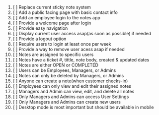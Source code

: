 1. [ ] Replace current sticky note system
2. [ ] Add a public facing page with basic contact info
3. [ ] Add an employee login to the notes app
4. [ ] Provide a welcome page after login
5. [ ] Provide easy navigation
6. [ ] Display current user access asap(as soon as possible) if needed
7. [ ] Provide a logout option
8. [ ] Require users to login at least once per week
9. [ ] Provide a way to remove user acess asap if needed
10. [ ] Notes are assigned to specific users
11. [ ] Notes have a ticket #, tittle, note body, created & updated dates
12. [ ] Notes are either OPEN or COMPLETED
13. [ ] Users can be Employees, Managers, or Admins
14. [ ] Notes can only be deleted by Managers, or Admins
15. [ ] Anyone can create a note(when customer checks-in)
16. [ ] Employees can only view and edit their assigned notes
17. [ ] Managers and Admin can view, edit, and delete all notes
18. [ ] Only Managers and Admins can access User Settings
19. [ ] Only Managers and Admins can create new users
20. [ ] Desktop mode is most important but should be available in mobile